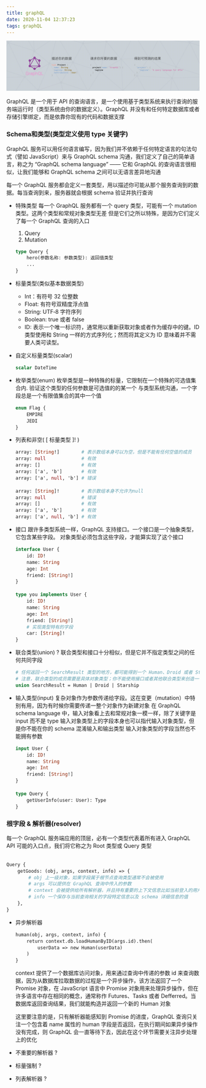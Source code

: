 ```yaml
---
title: graphQL
date: 2020-11-04 12:37:23
tags: graphQL
---
```


![alt](/images/graphql.png)

GraphQL 是一个用于 API 的查询语言，是一个使用基于类型系统来执行查询的服务端运行时（类型系统由你的数据定义）。GraphQL 并没有和任何特定数据库或者存储引擎绑定，而是依靠你现有的代码和数据支撑

<!-- more -->

### Schema和类型(类型定义使用 type 关键字)

GraphQL 服务可以用任何语言编写，因为我们并不依赖于任何特定语言的句法句式（譬如 JavaScript）来与 GraphQL schema 沟通，我们定义了自己的简单语言，称之为 “GraphQL schema language” —— 它和 GraphQL 的查询语言很相似，让我们能够和 GraphQL schema 之间可以无语言差异地沟通

每一个 GraphQL 服务都会定义一套类型，用以描述你可能从那个服务查询到的数据。每当查询到来，服务器就会根据 schema 验证并执行查询

- 特殊类型
每一个 GraphQL 服务都有一个 query 类型，可能有一个 mutation 类型。这两个类型和常规对象类型无差
但是它们之所以特殊，是因为它们定义了每一个 GraphQL 查询的入口
    1. Query
    1. Mutation
    ```GraphQL
    type Query {
        hero(参数名称: 参数类型): 返回值类型
        ...
    }
    ```
- 标量类型(类似基本数据类型)
    
    - Int：有符号 32 位整数
    - Float: 有符号双精度浮点值
    - String: UTF‐8 字符序列
    - Boolean: true 或者 false
    - ID: 表示一个唯一标识符，通常用以重新获取对象或者作为缓存中的键。ID 类型使用和 String 一样的方式序列化；然而将其定义为 ID 意味着并不需要人类可读型。

- 自定义标量类型(scalar)
    ```GraphQL
    scalar DateTime
    ```

- 枚举类型(enum)
枚举类型是一种特殊的标量，它限制在一个特殊的可选值集合内.
验证这个类型的任何参数是可选值的的某一个
与类型系统沟通，一个字段总是一个有限值集合的其中一个值
    ```GraphQL
    enum Flag {
        EMPIRE
        JEDI
    }
    ```
- 列表和非空( [ 标量类型 ]! )

    ```GraphQL
    array: [String!]        # 表示数组本身可以为空，但是不能有任何空值的成员
    array: null             # 有效
    array: []               # 有效
    array: ['a', 'b']       # 有效
    array: ['a', null, 'b'] # 错误

    array: [String]!        # 表示数组本身不允许为null
    array: null             # 错误
    array: []               # 有效
    array: ['a', 'b']       # 有效
    array: ['a', null, 'b'] # 有效
    ```
- 接口
跟许多类型系统一样，GraphQL 支持接口。一个接口是一个抽象类型，它包含某些字段。
对象类型必须包含这些字段，才能算实现了这个接口

    ```GraphQL
    interface User {
        id: ID!
        name: String
        age: Int
        friend: [String!]
    }

    type you implements User {
        id: ID!
        name: String
        age: Int
        friend: [String!]
        # 实现类型特有的字段
        car: [String]!
    }
    ```
- 联合类型(union) ?
联合类型和接口十分相似，但是它并不指定类型之间的任何共同字段
    ```GraphQL
    # 任何返回一个 SearchResult 类型的地方，都可能得到一个 Human、Droid 或者 Starship。
    # 注意，联合类型的成员需要是具体对象类型；你不能使用接口或者其他联合类型来创造一个联合类型
    union SearchResult = Human | Droid | Starship

    ```
- 输入类型(input)
复杂对象作为参数传递给字段。这在变更（mutation）中特别有用，因为有时候你需要传递一整个对象作为新建对象
在 GraphQL schema language 中，输入对象看上去和常规对象一模一样，除了关键字是 input 而不是 type
输入对象类型上的字段本身也可以指代输入对象类型，但是你不能在你的 schema 混淆输入和输出类型
输入对象类型的字段当然也不能拥有参数
    ```GraphQL
    input User {
        id: ID!
        name: String
        age: Int
        friend: [String!]
    }

    type Query {
        getUserInfo(user: User): Type
    }

    ```

### 根字段 & 解析器(resolver)
每一个 GraphQL 服务端应用的顶层，必有一个类型代表着所有进入 GraphQL API 可能的入口点，我们将它称之为 Root 类型或 Query 类型

```GraphQL

Query {
    getGoods: (obj, args, context, info) => {
        # obj 上一级对象，如果字段属于根节点查询类型通常不会被使用
        # args 可以提供在 GraphQL 查询中传入的参数
        # context 会被提供给所有解析器，并且持有重要的上下文信息比如当前登入的用户或者数据库访问对象
        # info 一个保存与当前查询相关的字段特定信息以及 schema 详细信息的值
    },
}

```

- 异步解析器
    ```GraphQL
    human(obj, args, context, info) {
        return context.db.loadHumanByID(args.id).then(
            userData => new Human(userData)
        )
    }
    ```
    context 提供了一个数据库访问对象，用来通过查询中传递的参数 id 来查询数据，因为从数据库拉取数据的过程是一个异步操作，该方法返回了一个 Promise 对象，在 JavaScript 语言中 Promise 对象用来处理异步操作，但在许多语言中存在相同的概念，通常称作 Futures、Tasks 或者 Defferred。当数据库返回查询结果，我们就能构造并返回一个新的 Human 对象

    这里要注意的是，只有解析器能感知到 Promise 的进度，GraphQL 查询只关注一个包含着 name 属性的 human 字段是否返回，在执行期间如果异步操作没有完成，则 GraphQL 会一直等待下去，因此在这个环节需要关注异步处理上的优化

- 不重要的解析器 ?
- 标量强制 ?
- 列表解析器 ?
